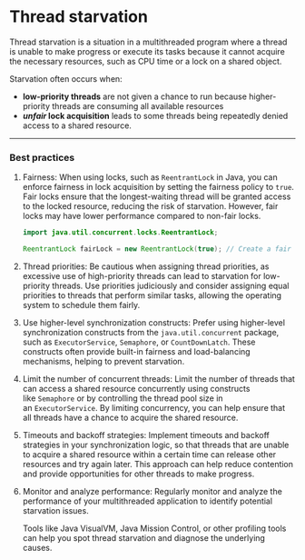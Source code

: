 # Thread starvation

Thread starvation is a situation in a multithreaded program where a thread is unable to make progress or execute its tasks because it cannot acquire the necessary resources, such as CPU time or a lock on a shared object.

Starvation often occurs when:

- **low-priority threads** are not given a chance to run because higher-priority threads are consuming all available resources
- ***unfair* lock acquisition** leads to some threads being repeatedly denied access to a shared resource.

---

### Best practices

1. Fairness: When using locks, such as `ReentrantLock` in Java, you can enforce fairness in lock acquisition by setting the fairness policy to `true`. Fair locks ensure that the longest-waiting thread will be granted access to the locked resource, reducing the risk of starvation.
However, fair locks may have lower performance compared to non-fair locks.
    
    ```java
    import java.util.concurrent.locks.ReentrantLock;
    
    ReentrantLock fairLock = new ReentrantLock(true); // Create a fair lock
    ```
    
2. Thread priorities: Be cautious when assigning thread priorities, as excessive use of high-priority threads can lead to starvation for low-priority threads.
Use priorities judiciously and consider assigning equal priorities to threads that perform similar tasks, allowing the operating system to schedule them fairly.
3. Use higher-level synchronization constructs: Prefer using higher-level synchronization constructs from the `java.util.concurrent` package, such as `ExecutorService`, `Semaphore`, or `CountDownLatch`.
These constructs often provide built-in fairness and load-balancing mechanisms, helping to prevent starvation.
4. Limit the number of concurrent threads: Limit the number of threads that can access a shared resource concurrently using constructs like `Semaphore` or by controlling the thread pool size in an `ExecutorService`.
By limiting concurrency, you can help ensure that all threads have a chance to acquire the shared resource.
5. Timeouts and backoff strategies: Implement timeouts and backoff strategies in your synchronization logic, so that threads that are unable to acquire a shared resource within a certain time can release other resources and try again later.
This approach can help reduce contention and provide opportunities for other threads to make progress.
6. Monitor and analyze performance: Regularly monitor and analyze the performance of your multithreaded application to identify potential starvation issues.
    
    Tools like Java VisualVM, Java Mission Control, or other profiling tools can help you spot thread starvation and diagnose the underlying causes.